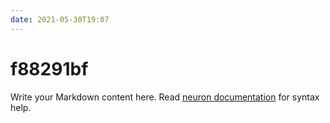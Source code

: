 ```yaml
---
date: 2021-05-30T19:07
---
```


# f88291bf

Write your Markdown content here. Read [neuron documentation](https://neuron.zettel.page/2011404.html) for syntax help.

